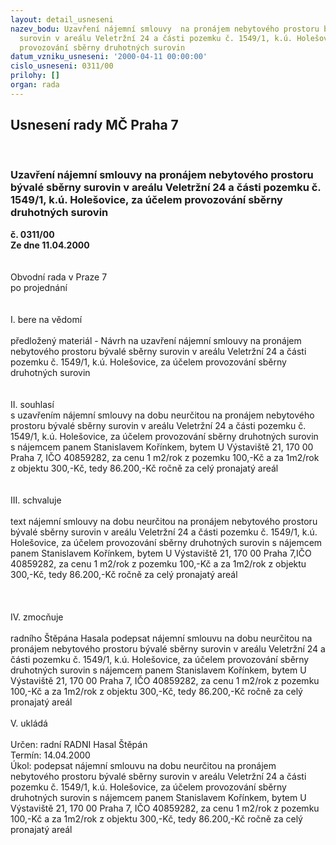 ```yaml
---
layout: detail_usneseni
nazev_bodu: Uzavření nájemní smlouvy  na pronájem nebytového prostoru bývalé sběrny
  surovin v areálu Veletržní 24 a části pozemku č. 1549/1, k.ú. Holešovice,  za účelem
  provozování sběrny druhotných surovin
datum_vzniku_usneseni: '2000-04-11 00:00:00'
cislo_usneseni: 0311/00
prilohy: []
organ: rada
---
```

<div id="ucUsn_pList" class="usn">
	<span><h2>Usnesení rady MČ Praha 7 </h2>
<br></span><div class="standBody">
<span><h3>Uzavření nájemní smlouvy  na pronájem nebytového prostoru bývalé sběrny surovin v areálu Veletržní 24 a části pozemku č. 1549/1, k.ú. Holešovice,  za účelem provozování sběrny druhotných surovin</h3></span><div class="center">
		<strong>č. 0311/00</strong><br>
	</div>
<div class="center">
		<strong>Ze dne 11.04.2000</strong><br><br>
	</div>
<br>Obvodní rada v Praze 7<br>po projednání<br><br><br>I.	bere na vědomí<br><br> předložený materiál - Návrh na uzavření nájemní smlouvy  na pronájem nebytového prostoru bývalé sběrny surovin v areálu Veletržní 24 a části pozemku č. 1549/1, k.ú. Holešovice,  za účelem provozování sběrny druhotných surovin<br><br><br>II.	souhlasí <br>s uzavřením nájemní smlouvy na dobu neurčitou na pronájem nebytového prostoru bývalé sběrny surovin v areálu Veletržní 24 a části pozemku č. 1549/1, k.ú. Holešovice,  za účelem provozování sběrny druhotných surovin s nájemcem panem Stanislavem Kořínkem, bytem U Výstaviště 21, 170 00 Praha 7, IČO 40859282, za cenu 1 m2/rok z pozemku 100,-Kč a za 1m2/rok z objektu 300,-Kč, tedy 86.200,-Kč ročně za celý pronajatý areál<br><br><br>III.	schvaluje <br><br>text nájemní smlouvy na dobu neurčitou na pronájem nebytového prostoru bývalé sběrny surovin v areálu Veletržní 24 a části pozemku č. 1549/1, k.ú. Holešovice,  za účelem provozování sběrny druhotných surovin s nájemcem panem Stanislavem Kořínkem, bytem U Výstaviště 21, 170 00 Praha  7,IČO 40859282, za cenu 1 m2/rok z pozemku 100,-Kč a za 1m2/rok z objektu 300,-Kč, tedy 86.200,-Kč ročně za celý pronajatý areál<br><br> <br> <br> IV.	zmocňuje <br><br>radního Štěpána Hasala podepsat nájemní smlouvu na dobu neurčitou na pronájem nebytového prostoru bývalé sběrny surovin v areálu Veletržní 24 a části pozemku č. 1549/1, k.ú. Holešovice,  za účelem provozování sběrny druhotných surovin s nájemcem panem Stanislavem Kořínkem, bytem U Výstaviště 21, 170 00 Praha 7, IČO 40859282, za cenu 1 m2/rok z pozemku 100,-Kč a za 1m2/rok z objektu 300,-Kč, tedy 86.200,-Kč ročně za celý pronajatý areál<br><br>V.	ukládá <br><br> Určen:	radní	RADNI Hasal Štěpán<br>Termín: 14.04.2000<br>Úkol:	podepsat nájemní smlouvu na dobu neurčitou na pronájem nebytového prostoru bývalé sběrny surovin v areálu Veletržní 24 a části pozemku č. 1549/1, k.ú. Holešovice,  za účelem provozování sběrny druhotných surovin s nájemcem panem Stanislavem Kořínkem, bytem U Výstaviště 21, 170 00 Praha 7, IČO 40859282, za cenu 1 m2/rok z pozemku 100,-Kč a za 1m2/rok z objektu 300,-Kč, tedy 86.200,-Kč ročně za celý pronajatý areál<br> <br>	<br><br><br> <br>
</div>
</div>